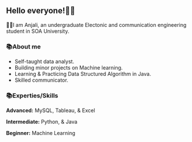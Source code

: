 ## Hello everyone!🙋‍♀️
👩‍🎓I am Anjali, an undergraduate Electonic and communication engineering student in SOA University. 

### 📚About me
- Self-taught data analyst.
- Building minor projects on Machine learning.
- Learning & Practicing Data Structured Algorithm in Java.
- Skilled communicator.

### 📚Experties/Skills
**Advanced:** MySQL, Tableau, & Excel

**Intermediate:** Python, & Java

**Beginner:** Machine Learning


